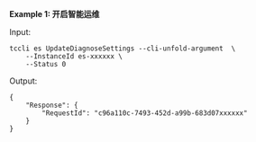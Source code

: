 **Example 1: 开启智能运维**



Input: 

```
tccli es UpdateDiagnoseSettings --cli-unfold-argument  \
    --InstanceId es-xxxxxx \
    --Status 0
```

Output: 
```
{
    "Response": {
        "RequestId": "c96a110c-7493-452d-a99b-683d07xxxxxx"
    }
}
```

